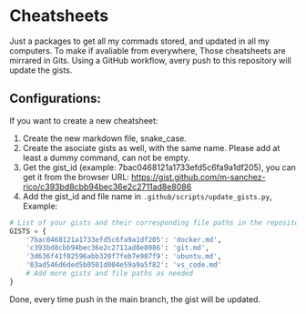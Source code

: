 # Cheatsheets

Just a packages to get all my commads stored, and updated in all my computers. To make if avaliable from everywhere, Those cheatsheets are mirrared in Gits. Using a GitHub workflow, avery push to this repository will update the gists.

## Configurations:
If you want to create a new cheatsheet:
1. Create the new markdown file, snake_case.
2. Create the asociate gists as well, with the same name. Please add at least a dummy command, can not be empty.
3. Get the gist_id (example: 7bac0468121a1733efd5c6fa9a1df205), you can get it from the browser URL: https://gist.github.com/m-sanchez-rico/c393bd8cbb94bec36e2c2711ad8e8086
4. Add the gist_id and file name in `.github/scripts/update_gists.py`, Example:

``` python
# List of your gists and their corresponding file paths in the repository
GISTS = {
    '7bac0468121a1733efd5c6fa9a1df205': 'docker.md',
    'c393bd8cbb94bec36e2c2711ad8e8086': 'git.md',
    '3d636f41f02596abb320f7feb7e907f9': 'ubuntu.md',
    '03ad546d6ded5b0501d004e59a9a5f82': 'vs_code.md'
    # Add more gists and file paths as needed
}
```
Done, every time push in the main branch, the gist will be updated.

